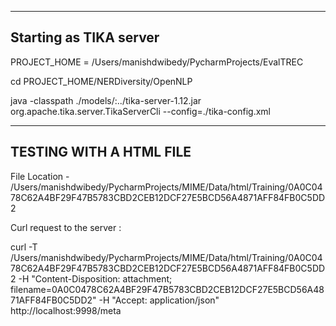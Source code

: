
-----------------------
Starting as TIKA server
-----------------------

PROJECT_HOME = /Users/manishdwibedy/PycharmProjects/EvalTREC

cd PROJECT_HOME/NERDiversity/OpenNLP

java -classpath ./models/:../tika-server-1.12.jar org.apache.tika.server.TikaServerCli --config=./tika-config.xml



------------------------
TESTING WITH A HTML FILE
------------------------

File Location - /Users/manishdwibedy/PycharmProjects/MIME/Data/html/Training/0A0C0478C62A4BF29F47B5783CBD2CEB12DCF27E5BCD56A4871AFF84FB0C5DD2


Curl request to the server : 

curl -T /Users/manishdwibedy/PycharmProjects/MIME/Data/html/Training/0A0C0478C62A4BF29F47B5783CBD2CEB12DCF27E5BCD56A4871AFF84FB0C5DD2 -H "Content-Disposition: attachment; filename=0A0C0478C62A4BF29F47B5783CBD2CEB12DCF27E5BCD56A4871AFF84FB0C5DD2" -H "Accept: application/json" http://localhost:9998/meta

